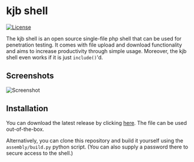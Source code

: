 # kjb shell
[![License](https://img.shields.io/badge/license-MIT-red.svg)](https://raw.githubusercontent.com/kijube/shell/master/LICENSE) 

The kjb shell is an open source single-file php shell that can be used for penetration testing. It comes with file upload and download functionality and aims to increase productivity through simple usage. Moreover, the kjb shell even works if it is just `include()`'d.

Screenshots
----

![Screenshot](https://i.imgur.com/1nnHuRq.png)

Installation
----

You can download the latest release by clicking [here](https://github.com/kijube/kjbshell/releases/latest). The file can be used out-of-the-box.

Alternatively, you can clone this repository and build it yourself using the `assembly/build.py` python script. (You can also supply a password there to secure access to the shell.)

